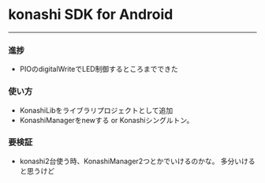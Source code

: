 # konashi SDK for Android

----

### 進捗
- PIOのdigitalWriteでLED制御するところまでできた

### 使い方
- KonashiLibをライブラリプロジェクトとして追加 
- KonashiManagerをnewする or Konashiシングルトン。

### 要検証
- konashi2台使う時、KonashiManager2つとかでいけるのかな。 多分いけると思うけど
